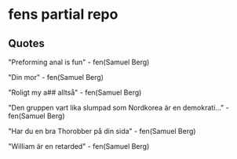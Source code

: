 # fens partial repo

## Quotes

"Preforming anal is fun" - fen(Samuel Berg)

"Din mor" - fen(Samuel Berg)

"Roligt my a## alltså" - fen(Samuel Berg)

"Den gruppen vart lika slumpad som Nordkorea är en demokrati..." - fen(Samuel Berg)

"Har du en bra Thorobber på din sida" - fen(Samuel Berg)

"William är en retarded" - fen(Samuel Berg)
